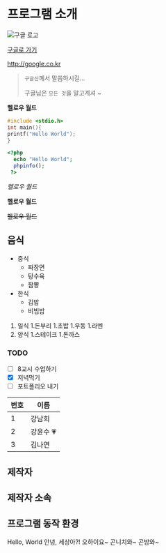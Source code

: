 # 프로그램 소개
![구글 로고](http://www.bloter.net/wp-content/uploads/2019/01/google-logo-1-800x450.jpg)

[구글로 가기](https://google.co.kr/)

http://google.co.kr

> `구글신`께서 말씀하시길...
>
>구글님은 `모든 것`을 알고계셔 ~

**헬로우 월드**

```c
#include <stdio.h>
int main(){
printf("Hello World");
}
```
```php
<?php
  echo "Hello World";
  phpinfo();
 ?>
 ```

*헬로우 월드*

__헬로우 월드__

~~헬로우 월드~~

## 음식
* 중식
  * 짜장면
  * 탕수육
  * 짬뽕
* 한식
  * 김밥
  * 비빔밥
1. 일식
  1.돈부리
  1.초밥
  1.우동
  1.라멘
1. 양식
  1.스테이크
  1.돈까스

### TODO
-  [ ] 8교시 수업하기
-  [x] 저녁먹기
-  [ ] 포트폴리오 내기

번호 | 이름
--- | ---
1 | 강남희
2 | 강윤수 :heartpulse:
3 | 김나연

## 제작자

## 제작자 소속

## 프로그램 동작 환경


Hello, World
안녕, 세상아?!
오하이요~
곤니치와~
곤방와~

